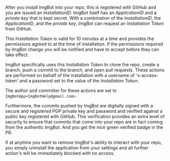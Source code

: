 After you install ImgBot into your repo, this is registered with GitHub and you are issued an *InstallationID*. ImgBot itself has an *ApplicationID* and a *private key* that is kept secret. 
With a combination of the *InstallationID*, the *ApplicationID*, and the *private key*, ImgBot can request an *Installation Token* from GitHub. 

This *Installation Token* is valid for 10 minutes at a time and provides the permissions agreed to at the time of installation. If the permissions required by ImgBot change you will be notified and have to accept before they can take effect.

ImgBot specifically uses this *Installation Token* to clone the repo, create a branch, push a commit to the branch, and open pull requests. These actions are performed on behalf of the installation with a username of 'x-access-token' and a password set to the value of the *Installation Token*.

The author and committer for these actions are set to `ImgBotApp<ImgBotHelp@gmail.com>`. 

Furthermore, the commits pushed by ImgBot are digitally signed with a secure and registered PGP private key and password and verified against a public key registered with GitHub. This verification provides an extra level of security to ensure that commits that come into your repo are in fact coming from the authentic ImgBot. And you get the nice green verified badge in the PR.

If at anytime you want to remove ImgBot's ability to interact with your repo, you simply uninstall the application from your settings and all further action's will be immediately blocked with no access.
